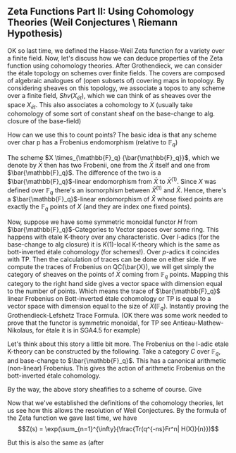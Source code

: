 ## Zeta Functions Part II: Using Cohomology Theories (Weil Conjectures \ Riemann Hypothesis)

OK so last time, we defined the Hasse-Weil Zeta function for a variety over a finite field. Now, let's discuss how we can deduce properties of
the Zeta function using cohomology theories. After Grothendieck, we can consider the étale topology on schemes over finite fields. The covers 
are composed of algebraic analogues of (open subsets of) covering maps in topology. By considering sheaves on this topology, we associate
a topos to any scheme over a finite field, $Shv(X_{ét})$, which we can think of as sheaves over the space $X_{ét}$. This also associates a cohomology to $X$ (usually take cohomology of some sort of constant sheaf on the base-change to alg. closure of the base-field)

How can we use this to count points? The basic idea is that any scheme over char p has a Frobenius endomorphism (relative to ${\mathbb{F}}_q$)

The scheme $X \times_{\mathbb{F}_q} {\bar{\mathbb{F}_q}}$, which we denote by $\bar{X}$ then has two Frobenii, 
one from the $\bar{X}$ itself and one from $\bar{\mathbb{F}_q}$. The 
difference of the two is a $\bar{\mathbb{F}_q}$-linear endomorphism from $\bar{X}$ to $\bar{X}^{(1)}$. Since $X$ was defined over $\mathbb{F}_q$
there's an isomorphism between $\bar{X}^{(1)}$ and $\bar{X}$. Hence, there's a $\bar{\mathbb{F}_q}$-linear endomorphism of $\bar{X}$ whose
fixed points are exactly the $\mathbb{F}_q$ points of $X$ (and they are index one fixed points).

Now, suppose we have some symmetric monoidal functor $H$ from $\bar{\mathbb{F}_q}$-Categories to Vector spaces over some ring. This happens
with etale K-theory over any characteristic. Over $l$-adics (for the base-change to alg closure) it is $K(1)$-local K-theory which is the same as bott-inverted étale cohomology
(for schemes!).
Over $p$-adics it coincides with TP. Then the calculation of traces can be done on either side. If we compute the traces of Frobenius
on QC(\bar{X}), we will get simply the category of sheaves on the points of $\bar{X}$ coming from $\mathbb{F}_q$ points. Mapping this category
to the right hand side gives a vector space with dimension equal to the number of points. Which means the trace of $\bar{\mathbb{F}_q}$
linear Frobenius on Bott-inverted étale cohomology or TP is equal to a vector space with dimension equal to the size of $X(\mathbb{F}_q)$. 
Instantly proving the Grothendieck-Lefshetz Trace Formula. (OK there was some work needed to prove that the functor is symmetric monoidal,
for TP see Antieau-Mathew-Nikolaus, for étale it is in SGA4.5 for example)

Let's think about this story a little bit more. The Frobenius on the l-adic etale K-theory can be constructed by the following.
Take a category $C$ over $\mathbb{F}_q$, and base-change to $\bar{\mathbb{F}_q}$. This has a canonical arithmetic (non-linear) Frobenius.
This gives the action of arithmetic Frobenius on the bott-inverted étale cohomology. 


By the way, the above story sheafifies to a scheme of course. Give

Now that we've established the definitions of the cohomology theories, let us see how this allows the resolution of Weil Conjectures.
By the formula of the Zeta function we gave last time, we have
$$Z(s) = \exp(\sum_{n=1}^{\infty}{\frac{Tr(q^{-ns}Fr^n| H(X)}{n}})$$

But this is also the same as (after 
